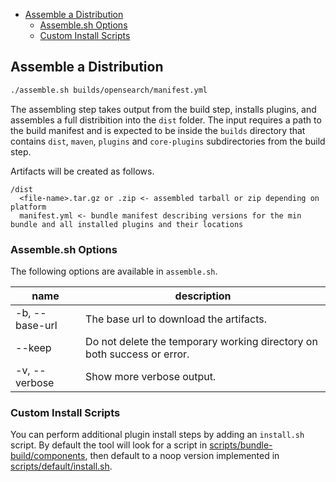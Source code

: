 - [Assemble a Distribution](#assemble-a-distribution)
  - [Assemble.sh Options](#assemblesh-options)
  - [Custom Install Scripts](#custom-install-scripts)

## Assemble a Distribution 

```bash
./assemble.sh builds/opensearch/manifest.yml
```

The assembling step takes output from the build step, installs plugins, and assembles a full distribition into the `dist` folder. The input requires a path to the build manifest and is expected to be inside the `builds` directory that contains `dist`, `maven`, `plugins` and `core-plugins` subdirectories from the build step.

Artifacts will be created as follows.

```
/dist
  <file-name>.tar.gz or .zip <- assembled tarball or zip depending on platform
  manifest.yml <- bundle manifest describing versions for the min bundle and all installed plugins and their locations
```

### Assemble.sh Options

The following options are available in `assemble.sh`.

| name               | description                                                             |
|--------------------|-------------------------------------------------------------------------|
| -b, --base-url     | The base url to download the artifacts.                                 |
| --keep             | Do not delete the temporary working directory on both success or error. |
| -v, --verbose      | Show more verbose output.                                               |

### Custom Install Scripts

You can perform additional plugin install steps by adding an `install.sh` script. By default the tool will look for a script in [scripts/bundle-build/components](../../scripts/bundle-build/components), then default to a noop version implemented in [scripts/default/install.sh](../../scripts/default/install.sh).
